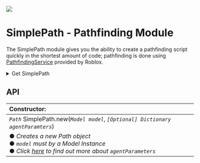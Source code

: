 ![](https://img.shields.io/badge/Version-1.0-success?style=for-the-badge)

# SimplePath - Pathfinding Module

The SimplePath module gives you the ability to create a pathfinding script quickly in the shortest amount of code; pathfinding is done using [PathfindingService](https://developer.roblox.com/en-us/api-reference/class/PathfindingService) provided by Roblox.
<br>

<details>
<summary>Get SimplePath</summary>
<br>
  
```lua
local SimplePath = require(6744337775)
```
or get it from the [Roblox library](https://www.roblox.com/library/6744337775/SimplePath-Pathfinding-Module)
</details>

## API

|Constructor:|
|:-|
|*`Path`* SimplePath.new(*`Model model`*, *`[Optional] Dictionary agentParamters`*)|
|● *Creates a new Path object* <br> ● *`model` must by a Model Instance* <br> ● *Click [here][agentParametersLink] to find out more about `agentParameters`*|

[agentParametersLink]:https://developer.roblox.com/en-us/api-reference/function/PathfindingService/CreatePath
